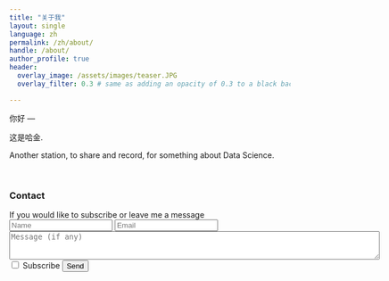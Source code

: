 ```yaml
---
title: "关于我"
layout: single
language: zh
permalink: /zh/about/
handle: /about/
author_profile: true
header:
  overlay_image: /assets/images/teaser.JPG
  overlay_filter: 0.3 # same as adding an opacity of 0.3 to a black background

---
```


你好 — 

这是哈金. 

Another station, to share and record, for something about Data Science. 


<html>
<br>
  <h3>Contact</h3><a class ="Contact" id="Contact"></a>
  If you would like to subscribe or leave me a message
  <form id="second" method="post" action="https://briskforms.com/go/6326a6cc0d3a86c7aaf91d2fa55606b0">
        <input type="text" placeholder="Name" name="name" >
        <input type="email" placeholder="Email" name="_replyto" required >
        <textarea form ="second" name="message" rows = "3" cols = "80" placeholder="Message (if any)"></textarea>
        <input type="checkbox" name="Subscribe" value="Add me"> Subscribe
        <label for="Subscribe">
        </label>
        <input type="submit" value="Send">
    </form>

</html>
